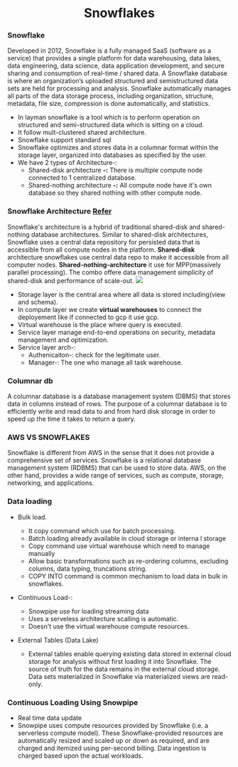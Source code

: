 <h1 align='center'>Snowflakes</h1>

### Snowflake

Developed in 2012, Snowflake is a fully managed SaaS (software as a service) that provides a single platform for data warehousing, data lakes, data engineering, data science, data application development, and secure sharing and consumption of real-time / shared data.  A Snowflake database is where an organization’s uploaded structured and semistructured data sets are held for processing and analysis. Snowflake automatically manages all parts of the data storage process, including organization, structure, metadata, file size, compression is done automatically, and statistics. 

- In layman snowflake is a tool which is to perform operation on structured and semi-structured data which is sitting on a cloud.
- It follow mult-clustered shared architecture.
- Snowflake support standard sql
- Snowflake optimizes and stores data in a columnar format within the storage layer, organized into databases as specified by the user.
- We have 2 types of Architecture-: 
  - Shared-disk architecture **-:** There is multiple compute node connected to 1 centralized database.
  - Shared-nothing architecture **-:** All compute node have it's own database so they shared nothing with other compute node.

### Snowflake Architecture [Refer](https://hevodata.com/blog/snowflake-architecture-cloud-data-warehouse/)
Snowflake's architecture is a hybrid of traditional shared-disk and shared-nothing database architectures. Similar to shared-disk architectures, Snowflake uses a central data repository for persisted data that is accessible from all compute nodes in the platform. **Shared-disk** architecture snowflakes use central data repo to make it accessible from all computer nodes. **Shared-nothing-architecture** it use for MPP(massively parallel processing). The combo offere data management simplicity of shared-disk and performance of scale-out.
![](https://res.cloudinary.com/hevo/images/f_auto,q_auto/v1591729876/hevo-blog/Snowflake-Architecture-3/Snowflake-Architecture-3.png?_i=AA)

- Storage layer is the central area where all data is stored including(view and schema).
- In compute layer we create **virtual warehouses** to connect the deployement like if connected to gcp it use gcp.
- Virtual warehouse is the place where query is executed.
- Service layer manage end-to-end operations on security, metadata management and optimization.
- Service layer arch-:
  - Authenicaiton-: check for the legitimate user.
  - Manager-: The one who manage all task warehouse. 

### Columnar db
A columnar database is a database management system (DBMS) that stores data in columns instead of rows. The purpose of a columnar database is to efficiently write and read data to and from hard disk storage in order to speed up the time it takes to return a query.

### AWS VS SNOWFLAKES

Snowflake is different from AWS in the sense that it does not provide a comprehensive set of services. Snowflake is a relational database management system (RDBMS) that can be used to store data. AWS, on the other hand, provides a wide range of services, such as compute, storage, networking, and applications.

### Data loading 
- Bulk load.
  - It copy command which use for batch processing.
  - Batch loading already available in cloud storage or interna l storage
  - Copy command use virtual warehouse which need to manage manually
  - Allow basic transformations such as re-ordering columns, excluding columns, data typing, truncations string.
  - COPY INTO command is common mechanism to load data in bulk in snowflakes.
  
- Continuous Load-:
  - Snowpipe use for loading streaming data
  - Uses a serveless architecture scalling is automatic.
  - Doesn't use the virtual warehouse compute resources.
  
- External Tables (Data Lake)
  - External tables enable querying existing data stored in external cloud storage for analysis without first loading it into Snowflake. The source of truth for the data remains in the external cloud storage. Data sets materialized in Snowflake via materialized views are read-only.

### Continuous Loading Using Snowpipe
- Real time data update
- Snowpipe uses compute resources provided by Snowflake (i.e. a serverless compute model). These Snowflake-provided resources are automatically resized and scaled up or down as required, and are charged and itemized using per-second billing. Data ingestion is charged based upon the actual workloads.

